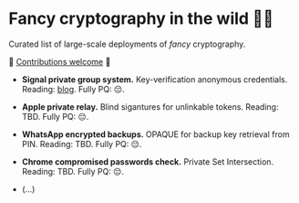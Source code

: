 # Fancy cryptography in the wild 🍷🎩

Curated list of large-scale deployments of *fancy* cryptography.

💫  [Contributions welcome](https://github.com/fancy-cryptography/fancy-cryptography/edit/main/README.md) 🌟

* **Signal private group system.**
  Key-verification anonymous credentials.
  Reading: [blog](https://signal.org/blog/signal-private-group-system/).
  Fully PQ: 😔.

* **Apple private relay.**
  Blind sigantures for unlinkable tokens.
  Reading: TBD.
  Fully PQ: 😔.

* **WhatsApp encrypted backups.**
  OPAQUE for backup key retrieval from PIN.
  Reading: TBD.
  Fully PQ: 😔.

* **Chrome compromised passwords check.**
  Private Set Intersection.
  Reading: TBD.
  Fully PQ: 😔.
  
* (...)
